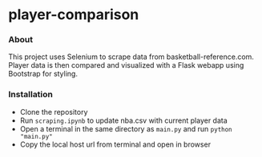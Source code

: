 # player-comparison

### About
This project uses Selenium to scrape data from basketball-reference.com. Player data is then compared and visualized with a Flask webapp using Bootstrap for styling.

### Installation
* Clone the repository
* Run `scraping.ipynb` to update nba.csv with current player data
* Open a terminal in the same directory as `main.py` and run `python "main.py"`
* Copy the local host url from terminal and open in browser
